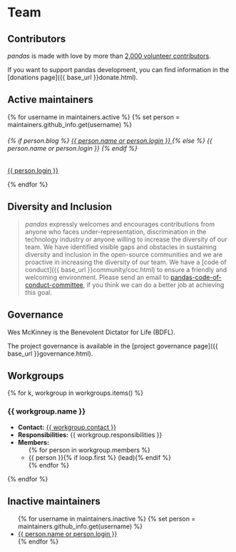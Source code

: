 # Team

## Contributors

_pandas_ is made with love by more than [2,000 volunteer contributors](https://github.com/pandas-dev/pandas/graphs/contributors).

If you want to support pandas development, you can find information in the [donations page]({{ base_url }}donate.html).

## Active maintainers

<div class="card-group maintainers">
    {% for username in maintainers.active %}
        {% set person = maintainers.github_info.get(username) %}
        <div class="card">
            <img class="card-img-top" alt="" src="{{ person.avatar_url }}"/>
            <div class="card-body">
                <h6 class="card-title">
                    {% if person.blog %}
                        <a href="{{ person.blog }}">
                            {{ person.name or person.login }}
                        </a>
                    {% else %}
                        {{ person.name or person.login }}
                    {% endif %}
                </h6>
                <p class="card-text small"><a href="{{ person.html_url }}">{{ person.login }}</a></p>
            </div>
        </div>
    {% endfor %}
</div>

## Diversity and Inclusion

> _pandas_ expressly welcomes and encourages contributions from anyone who faces under-representation, discrimination in the technology industry
> or anyone willing to increase the diversity of our team.
> We have identified visible gaps and obstacles in sustaining diversity and inclusion in the open-source communities and we are proactive in increasing
> the diversity of our team.
> We have a [code of conduct]({{ base_url }}community/coc.html) to ensure a friendly and welcoming environment.
> Please send an email to [pandas-code-of-conduct-committee](mailto:pandas-coc@googlegroups.com), if you think we can do a
> better job at achieving this goal.

## Governance

Wes McKinney is the Benevolent Dictator for Life (BDFL).

The project governance is available in the [project governance page]({{ base_url }}governance.html).

## Workgroups

{% for k, workgroup in workgroups.items() %}

### {{ workgroup.name }}

<ul>
    <li><b>Contact:</b> <a href="mailto:{{ workgroup.contact }}">{{ workgroup.contact }}</a></li>
    <li><b>Responsibilities:</b> {{ workgroup.responsibilities }}</li>
    <li><b>Members:</b>
        <ul>
            {% for person in workgroup.members %}
                <li>{{ person }}{% if loop.first %} (lead){% endif %}</li>
            {% endfor %}
        </ul>
    </li>
</ul>

{% endfor %}

## Inactive maintainers

<ul>
    {% for username in maintainers.inactive %}
        {% set person = maintainers.github_info.get(username) %}
        <li>
            <a href="{{ person.blog or person.html_url }}">
                {{ person.name or person.login }}
            </a>
        </li>
    {% endfor %}
</ul>
